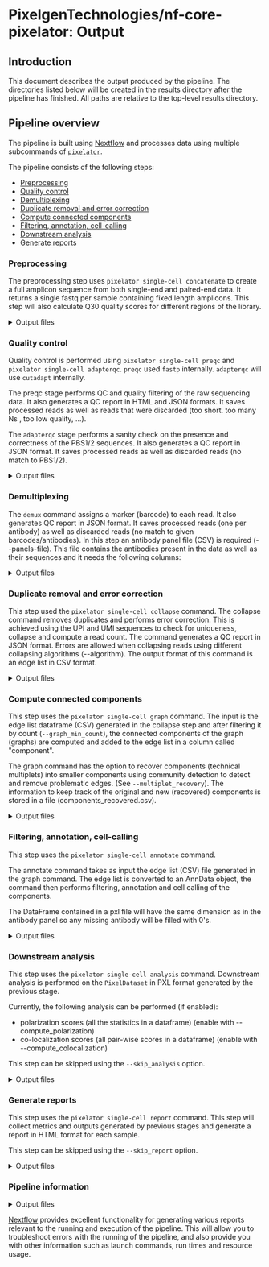 # PixelgenTechnologies/nf-core-pixelator: Output

## Introduction

This document describes the output produced by the pipeline.
The directories listed below will be created in the results directory after the pipeline has finished. All paths are relative to the top-level results directory.

## Pipeline overview

The pipeline is built using [Nextflow](https://www.nextflow.io/) and processes data using multiple subcommands
of [`pixelator`](https://github.com/PixelgenTechnologies/pixelator).

The pipeline consists of the following steps:

- [Preprocessing](#Preprocessing)
- [Quality control](#quality-control)
- [Demultiplexing](#demultiplexing)
- [Duplicate removal and error correction](#duplicate-removal-and-error-correction)
- [Compute connected components](#compute-connected-components)
- [Filtering, annotation, cell-calling](#filtering-annotation-cell-calling)
- [Downstream analysis](#downstream-analysis)
- [Generate reports](#generate-reports)

### Preprocessing

The preprocessing step uses `pixelator single-cell concatenate` to create a full amplicon sequence from both single-end and paired-end data.
It returns a single fastq per sample containing fixed length amplicons.
This step will also calculate Q30 quality scores for different regions of the library.

<details markdown="1">
<summary>Output files</summary>

- `pixelator`

  - `concatenate`

    - `<sample-id>.merged.fastq.gz`:
      Combine R1 and R2 reads into full amplicon reads and calculate Q30 scores for the amplicon regions.
    - `<sample-id>.report.json`: Q30 metrics of the amplicon.
    - `<sample-id>.meta.json`: Command invocation metadata.

  - `logs`
    - `<sample-id>.pixelator-concatenate.log`: pixelator log output.

</details>

### Quality control

Quality control is performed using `pixelator single-cell preqc` and `pixelator single-cell adapterqc`.
`preqc` used `fastp` internally. `adapterqc` will use `cutadapt` internally.

The preqc stage performs QC and quality filtering of the raw sequencing data. It also generates a QC report in HTML and JSON formats. It saves processed reads as well as reads that were discarded (too short. too many Ns , too low quality, ...).

The `adapterqc` stage performs a sanity check on the presence and correctness of the PBS1/2 sequences. It also generates a QC report in JSON format. It saves processed reads as well as discarded reads (no match to PBS1/2).

<details markdown="1">
<summary>Output files</summary>

- `pixelator`

  - `preqc`
    - `<sample-id>.processed.fastq.gz`: Processed reads.
    - `<sample-id>.failed.fastq.gz`: Discarded reads.
    - `<sample-id>.report.json`: Fastp json report.
    - `<sample-id>.meta.json`: Command invocation metadata.
  - `adapterqc`

    - `<sample-id>.processed.fastq.gz`: Processed reads.
    - `<sample-id>.failed.fastq.gz`: Discarded reads.
    - `<sample-id>.report.json`: Cutadapt json report.
    - `<sample-id>.meta.json`: Command invocation metadata.

  - `logs`
    - `<sample-id>.pixelator-preqc.log`: pixelator log output.

</details>

### Demultiplexing

The `demux` command assigns a marker (barcode) to each read. It also generates QC report in JSON format. It saves processed reads (one per antibody) as well as discarded reads (no match to given barcodes/antibodies). In this step an antibody panel file (CSV) is required (--panels-file). This file contains the antibodies present in the data as well as their sequences and it needs the following columns:

<details markdown="1">
<summary>Output files</summary>

- `pixelator`

  - `demux`

    - `<sample-id>.processed-<antibody_name>.fastq.gz`: Reads demultiplexed per antibody.
    - `<sample-id>.failed.fastq.gz`: Discarded reads that do not match an antibody barcode.
    - `<sample-id>.report.json`: Cutadapt json report.
    - `<sample-id>.meta.json`: Command invocation metadata.

  - `logs`
    - `<sample-id>.pixelator-demultiplex.log`: pixelator log output.

</details>

### Duplicate removal and error correction

This step used the `pixelator single-cell collapse` command.
The collapse command removes duplicates and performs error correction. This is achieved using the UPI and UMI sequences to check for uniqueness, collapse and compute a read count. The command generates a QC report in JSON format. Errors are allowed when collapsing reads using different collapsing algorithms (--algorithm).
The output format of this command is an edge list in CSV format.

<details markdown="1">
<summary>Output files</summary>

- `pixelator`

  - `collapse`

    - `<sample-id>.collapsed.csv.gz`: Edgelist of the graph.
    - `<sample-id>.report.json`: Statistics for the collapse step.
    - `<sample-id>.meta.json`: Command invocation metadata.

  - `logs`
    - `<sample-id>.pixelator-collapse.log`: pixelator log output.

</details>

### Compute connected components

This step uses the `pixelator single-cell graph` command.
The input is the edge list dataframe (CSV) generated in the collapse step and after filtering it
by count (`--graph_min_count`), the connected components of the graph (graphs) are computed and
added to the edge list in a column called "component".

The graph command has the option to recover components (technical multiplets) into smaller
components using community detection to detect and remove problematic edges.
(See `--multiplet_recovery`). The information to keep track of the original and
new (recovered) components is stored in a file (components_recovered.csv).

<details markdown="1">
<summary>Output files</summary>

- `pixelator`

  - `graph`

    - `<sample-id>.edgelist.csv.gz`:
      Edge list dataframe (CSV) after recovering technical multiplets.
    - `<sample-id>.raw_edgelist.csv.gz`:
      Raw edge list dataframe in csv format before recovering technical multiplets.
    - `<sample-id>.components_recovered.csv`:
      List of new components recovered (when using `--multiple-recovery`)
    - `<sample-id>.meta.json`: Command invocation metadata.
    - `<sample-id>.report.json`: Metrics with useful information about the clustering.
    - `*.meta.json`: Command invocation metadata.

  - `logs`
    - `<sample-id>.pixelator-cluster.log`: pixelator log output.

</details>

### Filtering, annotation, cell-calling

This step uses the `pixelator single-cell annotate` command.

The annotate command takes as input the edge list (CSV) file generated in the graph command.
The edge list is converted to an AnnData object, the command then performs filtering, annotation and
cell calling of the components.

The DataFrame contained in a pxl file will have the same dimension as in the antibody panel so any
missing antibody will be filled with 0's.

<details markdown="1">
<summary>Output files</summary>

- `pixelator`

  - `annotate`

    - `<sample-id>.dataset.pxl`
    - `<sample-id>.meta.json`: Command invocation metadata.
    - `<sample-id>.rank_vs_size.png`
    - `<sample-id>.raw_components_metrics.csv`
    - `<sample-id>.report.json`: Statistics for the analysis step.
    - `<sample-id>.umap.png`

  - `logs` - `<sample-id>.pixelator-annotate.log`: pixelator log output.
  </details>

### Downstream analysis

This step uses the `pixelator single-cell analysis` command.
Downstream analysis is performed on the `PixelDataset` in PXL format generated by the previous stage.

Currently, the following analysis can be performed (if enabled):

- polarization scores (all the statistics in a dataframe) (enable with --compute_polarization)
- co-localization scores (all pair-wise scores in a dataframe) (enable with --compute_colocalization)

This step can be skipped using the `--skip_analysis` option.

<details markdown="1">
<summary>Output files</summary>

- `pixelator`

  - `analysis`

    - `<sample-id>.dataset.pxl`: PixelDataset updated with analysis results.
    - `<sample-id>.meta.json`: Command invocation metadata.
    - `<sample-id>.report.json`: Statistics for the analysis step.

  - `logs`
    - `<sample-id>.pixelator-analysis.log`: pixelator log output.

</details>

### Generate reports

This step uses the `pixelator single-cell report` command.
This step will collect metrics and outputs generated by previous stages
and generate a report in HTML format for each sample.

This step can be skipped using the `--skip_report` option.

<details markdown="1">
<summary>Output files</summary>

- `pixelator`
  - `report`
    - `<sample-id>_report.html`: Pixelator summary report.
  - `logs`
    - `<sample-id>.pixelator-report.log`: Pixelator log output.

</details>

### Pipeline information

<details markdown="1">
<summary>Output files</summary>

- `pipeline_info/`
  - Reports generated by Nextflow: `execution_report.html`, `execution_timeline.html`, `execution_trace.txt` and `pipeline_dag.dot`/`pipeline_dag.svg`.
  - Reports generated by the pipeline: `pipeline_report.html`, `pipeline_report.txt` and `software_versions.yml`. The `pipeline_report*` files will only be present if the `--email` / `--email_on_fail` parameter's are used when running the pipeline.
  - Reformatted samplesheet files used as input to the pipeline: `samplesheet.valid.csv`.
  - Metadata file with software versions, environment information and pipeline configuration for debugging: `metadata.json`

</details>

[Nextflow](https://www.nextflow.io/docs/latest/tracing.html) provides excellent functionality for generating various reports relevant to the running and execution of the pipeline. This will allow you to troubleshoot errors with the running of the pipeline, and also provide you with other information such as launch commands, run times and resource usage.
